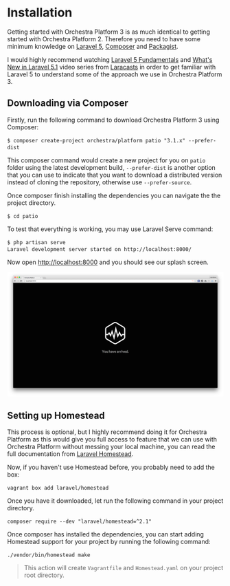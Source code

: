 # Installation

Getting started with Orchestra Platform 3 is as much identical to getting started with Orchestra Platform 2. Therefore you need to have some minimum knowledge on [Laravel 5](http://laravel.com), [Composer](https://getcomposer.org) and [Packagist](https://packagist.org).

I would highly recommend watching [Laravel 5 Fundamentals](https://laracasts.com/series/laravel-5-fundamentals) and [What's New in Laravel 5.1](https://laracasts.com/series/whats-new-in-laravel-5-1) video series from [Laracasts](https://laracasts.com) in order to get familiar with Laravel 5 to understand some of the approach we use in Orchestra Platform 3.

## Downloading via Composer

Firstly, run the following command to download Orchestra Platform 3 using Composer:

    $ composer create-project orchestra/platform patio "3.1.x" --prefer-dist

This composer command would create a new project for you on `patio` folder using the latest development build, `--prefer-dist` is another option that you can use to indicate that you want to download a distributed version instead of cloning the repository, otherwise use `--prefer-source`.

Once composer finish installing the dependencies you can navigate the the project directory.

    $ cd patio

To test that everything is working, you may use Laravel Serve command:

    $ php artisan serve
    Laravel development server started on http://localhost:8000/

Now open <http://localhost:8000> and you should see our splash screen.

![Orchestra Platform Splash Screen](splash-screen.png)

## Setting up Homestead

This process is optional, but I highly recommend doing it for Orchestra Platform as this would give you full access to feature that we can use with Orchestra Platform without messing your local machine, you can read the full documentation from [Laravel Homestead](http://laravel.com/docs/5.1/homestead).

Now, if you haven't use Homestead before, you probably need to add the box:

	vagrant box add laravel/homestead
	
Once you have it downloaded, let run the following command in your project directory.

	composer require --dev "laravel/homestead=^2.1"
	
Once composer has installed the dependencies, you can start adding Homestead support for your project by running the following command:

    ./vendor/bin/homestead make

> This action will create `Vagrantfile` and `Homestead.yaml` on your project root directory.
